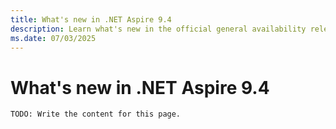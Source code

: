 ```yaml
---
title: What's new in .NET Aspire 9.4    
description: Learn what's new in the official general availability release of .NET Aspire 9.3.
ms.date: 07/03/2025
---
```


# What's new in .NET Aspire 9.4

`TODO: Write the content for this page.`
